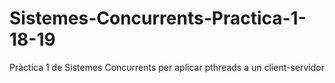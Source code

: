 # Sistemes-Concurrents-Practica-1-18-19
Pràctica 1 de Sistemes Concurrents per aplicar pthreads a un client-servidor
